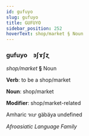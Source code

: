 ```yaml
---
id: gufuyo
slug: gufuyo
title: GUFUYO
sidebar_position: 252
hoverText: shop/market § Noun
---
```


### gufuyo&emsp;<span kind="abugida">ꜿʃɤʃɀ</span>

*shop/market* **§** Noun

**Verb**: to be a shop/market

**Noun**: shop/market

**Modifier**: shop/market-related

Amharic ገበያ gäbäya undefined

*Afroasiatic Language Family*